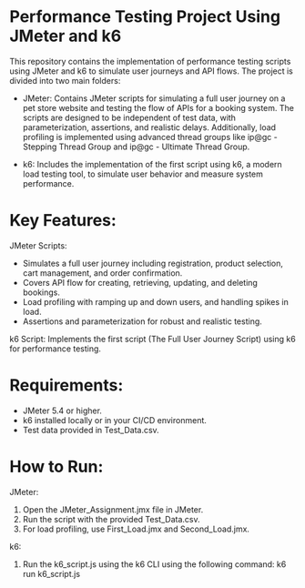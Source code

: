 # Performance Testing Project Using JMeter and k6

This repository contains the implementation of performance testing scripts using JMeter and k6 to simulate user journeys and API flows. The project is divided into two main folders:

- JMeter: Contains JMeter scripts for simulating a full user journey on a pet store website and testing the flow of APIs for a booking system. The scripts are designed to be independent of test data, with parameterization, assertions, and realistic delays. Additionally, load profiling is implemented using advanced thread groups like ip@gc - Stepping Thread Group and ip@gc - Ultimate Thread Group.

- k6: Includes the implementation of the first script using k6, a modern load testing tool, to simulate user behavior and measure system performance.

# Key Features:
JMeter Scripts:
- Simulates a full user journey including registration, product selection, cart management, and order confirmation.
- Covers API flow for creating, retrieving, updating, and deleting bookings.
- Load profiling with ramping up and down users, and handling spikes in load.
- Assertions and parameterization for robust and realistic testing.

k6 Script:
Implements the first script (The Full User Journey Script) using k6 for performance testing.

# Requirements:
- JMeter 5.4 or higher.
- k6 installed locally or in your CI/CD environment.
- Test data provided in Test_Data.csv.

# How to Run:
JMeter:
1. Open the JMeter_Assignment.jmx file in JMeter.
2. Run the script with the provided Test_Data.csv.
3. For load profiling, use First_Load.jmx and Second_Load.jmx.

k6:
1. Run the k6_script.js using the k6 CLI using the following command:
k6 run k6_script.js

